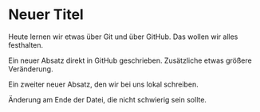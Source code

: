 # Neuer Titel

Heute lernen wir etwas über Git und über GitHub.
Das wollen wir alles festhalten.

Ein neuer Absatz direkt in GitHub geschrieben. Zusätzliche etwas größere Veränderung.

Ein zweiter neuer Absatz, den wir bei uns lokal schreiben.

Änderung am Ende der Datei, die nicht schwierig sein sollte.
